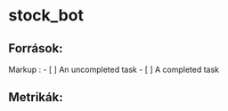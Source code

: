 # stock_bot

## Források:
 Markup : - [ ] An uncompleted task
          - [ ] A completed task


## Metrikák:
